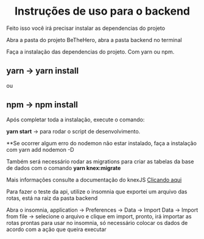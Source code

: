 <h1 align="center">Instruções de uso para o backend</h1>
 
<p>Feito isso você irá precisar instalar as dependencias do projeto</p>
<p>Abra a pasta do projeto BeTheHero, abra a pasta backend no terminal</p>

<p>Faça a instalação das dependencias do projeto. Com yarn ou npm. 
 
## yarn -> yarn install 
  
<p>ou</p> 
    
## npm -> npm install
  
<p>Após completar toda a instalação, execute o comando: </p>
<p><strong>yarn start</strong> -> para rodar o script de desenvolvimento.</p>
<p>**Se ocorrer algum erro do nodemon não estar instalado, faça a instalação com yarn add nodemon -D</p>

<p>Também será necessário rodar as migrations para criar as tabelas da base de dados com o comando <strong> yarn knex:migrate </strong></p>
<p>Mais informações consulte a documentação do knexJS <a href="http://knexjs.org/" target="_blank" rel="noopener noreferrer">Clicando aqui</a></p>
   
<p>Para fazer o teste da api, utilize o insomnia que exportei um arquivo das rotas, está na raiz da pasta backend</p>
    
<p>Abra o insomnia, application -> Preferences -> Data -> Import Data -> Import from file -> selecione o arquivo e clique em import, pronto, irá importar as rotas prontas para usar no insomnia, só necessário colocar os dados de acordo com a ação que queira executar</p>

